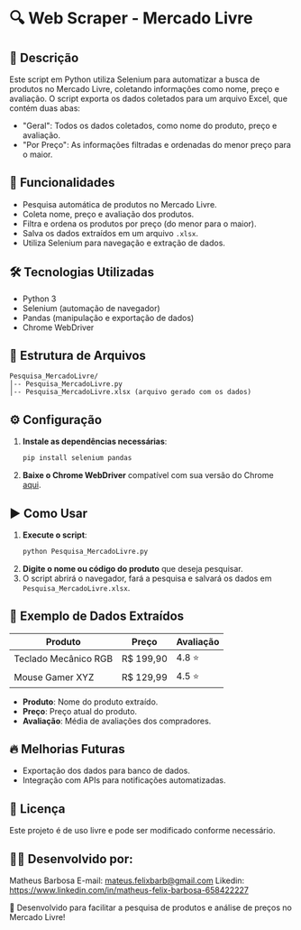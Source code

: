 # 🔍 Web Scraper - Mercado Livre

## 📌 Descrição

Este script em Python utiliza Selenium para automatizar a busca de produtos no Mercado Livre, coletando informações como nome, preço e avaliação. O script exporta os dados coletados para um arquivo Excel, que contém duas abas:
   - "Geral": Todos os dados coletados, como nome do produto, preço e avaliação.
   - "Por Preço": As informações filtradas e ordenadas do menor preço para o maior.
   

## 🚀 Funcionalidades

- Pesquisa automática de produtos no Mercado Livre.
- Coleta nome, preço e avaliação dos produtos.
- Filtra e ordena os produtos por preço (do menor para o maior).
- Salva os dados extraídos em um arquivo `.xlsx`.
- Utiliza Selenium para navegação e extração de dados.

## 🛠 Tecnologias Utilizadas

- Python 3
- Selenium (automação de navegador)
- Pandas (manipulação e exportação de dados)
- Chrome WebDriver

## 📂 Estrutura de Arquivos

```
Pesquisa_MercadoLivre/
│-- Pesquisa_MercadoLivre.py
│-- Pesquisa_MercadoLivre.xlsx (arquivo gerado com os dados)
```

## ⚙️ Configuração

1. **Instale as dependências necessárias**:
   ```bash
   pip install selenium pandas
   ```
2. **Baixe o Chrome WebDriver** compatível com sua versão do Chrome [aqui](https://sites.google.com/a/chromium.org/chromedriver/).

## ▶️ Como Usar

1. **Execute o script**:
   ```bash
   python Pesquisa_MercadoLivre.py
   ```
2. **Digite o nome ou código do produto** que deseja pesquisar.
3. O script abrirá o navegador, fará a pesquisa e salvará os dados em `Pesquisa_MercadoLivre.xlsx`.

## 📜 Exemplo de Dados Extraídos

| Produto | Preço | Avaliação |
|---------|-------|-----------|
| Teclado Mecânico RGB | R$ 199,90 | 4.8 ⭐ |
| Mouse Gamer XYZ | R$ 129,99 | 4.5 ⭐ |

- **Produto**: Nome do produto extraído.
- **Preço**: Preço atual do produto.
- **Avaliação**: Média de avaliações dos compradores.

## 🔥 Melhorias Futuras

- Exportação dos dados para banco de dados.
- Integração com APIs para notificações automatizadas.

## 📄 Licença

Este projeto é de uso livre e pode ser modificado conforme necessário.


## 👨‍💻 Desenvolvido por:

Matheus Barbosa
E-mail: mateus.felixbarb@gmail.com
Likedin: https://www.linkedin.com/in/matheus-felix-barbosa-658422227

🚀 Desenvolvido para facilitar a pesquisa de produtos e análise de preços no Mercado Livre!

